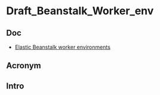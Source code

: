 # Draft_Beanstalk_Worker_env

## Doc
* [Elastic Beanstalk worker environments](https://docs.aws.amazon.com/elasticbeanstalk/latest/dg/using-features-managing-env-tiers.html)

## Acronym

## Intro

